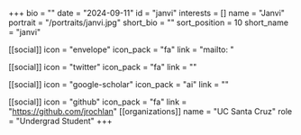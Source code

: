 +++
bio = "" 
date = "2024-09-11" 
id = "janvi" 
interests = [] 
name = "Janvi" 
portrait = "/portraits/janvi.jpg" 
short_bio = "" 
sort_position = 10
 short_name = "janvi" 

[[social]] 
    icon = "envelope" 
    icon_pack = "fa" 
    link = "mailto: "

 [[social]] 
    icon = "twitter" 
    icon_pack = "fa" 
    link = "" 

[[social]] 
    icon = "google-scholar" 
    icon_pack = "ai" 
    link = "" 

[[social]] 
    icon = "github" 
    icon_pack = "fa" 
    link = "https://github.com/jrochlan" 
[[organizations]] 
     name = "UC Santa Cruz" 
      role = "Undergrad Student" 
+++